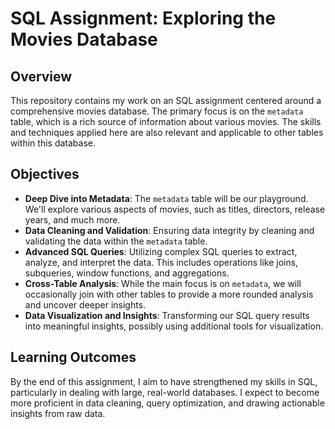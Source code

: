 # SQL Assignment: Exploring the Movies Database

## Overview
This repository contains my work on an SQL assignment centered around a comprehensive movies database. The primary focus is on the `metadata` table, which is a rich source of information about various movies. The skills and techniques applied here are also relevant and applicable to other tables within this database.

## Objectives
- **Deep Dive into Metadata**: The `metadata` table will be our playground. We'll explore various aspects of movies, such as titles, directors, release years, and much more.
- **Data Cleaning and Validation**: Ensuring data integrity by cleaning and validating the data within the `metadata` table.
- **Advanced SQL Queries**: Utilizing complex SQL queries to extract, analyze, and interpret the data. This includes operations like joins, subqueries, window functions, and aggregations.
- **Cross-Table Analysis**: While the main focus is on `metadata`, we will occasionally join with other tables to provide a more rounded analysis and uncover deeper insights.
- **Data Visualization and Insights**: Transforming our SQL query results into meaningful insights, possibly using additional tools for visualization.

## Learning Outcomes
By the end of this assignment, I aim to have strengthened my skills in SQL, particularly in dealing with large, real-world databases. I expect to become more proficient in data cleaning, query optimization, and drawing actionable insights from raw data.
